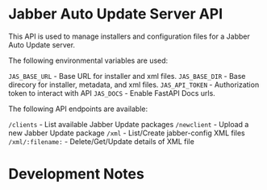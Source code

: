 # Jabber Auto Update Server API

This API is used to manage installers and configuration files for a Jabber Auto Update server.

The following environmental variables are used:

```JAS_BASE_URL``` - Base URL for installer and xml files.
```JAS_BASE_DIR``` - Base direcory for installer, metadata, and xml files.
```JAS_API_TOKEN``` - Authorization token to interact with API
```JAS_DOCS``` - Enable FastAPI Docs urls.

The following API endpoints are available:

```/clients``` - List available Jabber Update packages
```/newclient``` - Upload a new Jabber Update package
```/xml``` - List/Create jabber-config XML files
```/xml/:filename:``` - Delete/Get/Update details of XML file

# Development Notes

